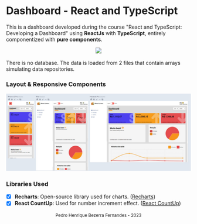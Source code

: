 # Dashboard - React and TypeScript

This is a dashboard developed during the course "React and TypeScript: Developing a Dashboard" using **ReactJs** with **TypeScript**, entirely componentized with **pure components**.

<div align="center" >
  <img src="https://github.com/PedroHenrique18/My-Wallet/blob/main/docs/minhacarteirapreview.gif">
</div>

There is no database. The data is loaded from 2 files that contain arrays simulating data repositories.

### Layout & Responsive Components

<div align="center" >
  <img src="https://github.com/PedroHenrique18/My-Wallet/blob/main/docs/resposiveview.jpeg">
</div>

### Libraries Used

- [x] **Recharts**: Open-source library used for charts. ([Recharts](http://recharts.org/en-US))
- [x] **React CountUp**: Used for number increment effect. ([React CountUp](https://www.npmjs.com/package/react-countup))

<div align="center">
  <small>Pedro Henrique Bezerra Fernandes - 2023</small>
</div>
